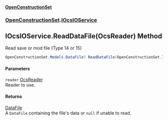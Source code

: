 #### [OpenConstructionSet](index.md 'index')
### [OpenConstructionSet](index.md#OpenConstructionSet 'OpenConstructionSet').[IOcsIOService](No0G5igUcUOm46RZK2qdqg.md 'OpenConstructionSet.IOcsIOService')
## IOcsIOService.ReadDataFile(OcsReader) Method
Read save or mod file (Type 14 or 15)  
```csharp
OpenConstructionSet.Models.DataFile? ReadDataFile(OpenConstructionSet.IO.OcsReader reader);
```
#### Parameters
<a name='OpenConstructionSet_IOcsIOService_ReadDataFile(OpenConstructionSet_IO_OcsReader)_reader'></a>
`reader` [OcsReader](T57tcFO5x0tbza6wZBV1Ww.md 'OpenConstructionSet.IO.OcsReader')  
Reader to use.
  
#### Returns
[DataFile](q_8MggXJ9Yoajs1dvqB03g.md 'OpenConstructionSet.Models.DataFile')  
A `DataFile` containing the file's data or `null` if unable to read.
